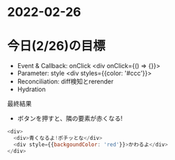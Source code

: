 # 2022-02-26

# 今日(2/26)の目標

- Event & Callback: onClick <div onClick={() => {}}>
- Parameter: style <div styles={{color: '#ccc'}}>
- Reconciliation: diff検知とrerender
- Hydration


最終結果
- ボタンを押すと、隣の要素が赤くなる!

```js
<div>
  <div>青くなるよ!ポチッとな</div>
  <div style={{backgoundColor: 'red'}}>かわるよ</div>
</div>
```